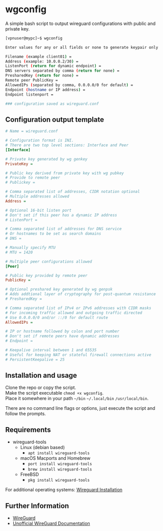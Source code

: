 # wgconfig
A simple bash script to output wireguard configurations with public and private key.

```bash
[vpnuser@mypc]~$ wgconfig

Enter values for any or all fields or none to generate keypair only

Filename (example client01) =
Address (example: 10.0.0.2/30) =
ListenPort (return for dynamic endpoint) =
DNS servers separated by comma (return for none) =
PresharedKey (return for none) =
Remote peer PublicKey =
AllowedIPs (separated by comma, 0.0.0.0/0 for default) =
Endpoint (hostname or IP address) =
Endpoint listenport =

### configuration saved as wireguard.conf
```

## Configuration output template

```ini
# Name = wireguard.conf

# Configuration format is INI.
# There are two top level sections: Interface and Peer
[Interface]

# Private key generated by wg genkey
PrivateKey =

# Public key derived from private key with wg pubkey
# Provide to remote peer
# Publickey =

# Comma separated list of addresses, CIDR notation optional
# Multiple addresses allowed
Address =

# Optional 16-bit listen port
# Don't set if this peer has a dynamic IP address
# ListenPort =

# Comma separated list of addresses for DNS service
# Or hostnames to be set as search domains
# DNS =

# Manually specify MTU
# MTU = 1420

# Multiple peer configurations allowed
[Peer]

# Public key provided by remote peer
PublicKey =

# Optional preshared key generated by wg genpsk
# Adds addtional layer of cryptography for post-quantum resistance
# PresharedKey =

# Comma separated list of IPv4 or IPv6 addresses with CIDR masks
# For incoming traffic allowed and outgoing traffic directed
# Use 0.0.0.0/0 and/or ::/0 for default route
AllowedIPs =

# IP or hostname followed by colon and port number
# Don't set if remote peers have dynamic addresses
# Endpoint =

# Keepalive interval between 1 and 65535
# Useful for keeping NAT or stateful firewall connections active
# PersistentKeepalive = 25
```

## Installation and usage

Clone the repo or copy the script.<br>
Make the script executable `chmod +x wgconfig`.<br>
Place it somewhere in your path `~/bin` `~/.local/bin` `/usr/local/bin`.<br>

There are no command line flags or options, just execute the script and follow the prompts.

## Requirements

- wireguard-tools
  - Linux (debian based)
    - `apt install wireguard-tools`
  - macOS Macports and Homebrew
    - `port install wireguard-tools`
    - `brew install wireguard-tools`
  - FreeBSD
    - `pkg install wireguard-tools`

For additional operating systems: [Wireguard Installation](https://www.wireguard.com/install/)

## Further Information

- [WireGuard](https://www.wireguard.com/)
- [Unofficial WireGuard Documentation](https://github.com/pirate/wireguard-docs)
